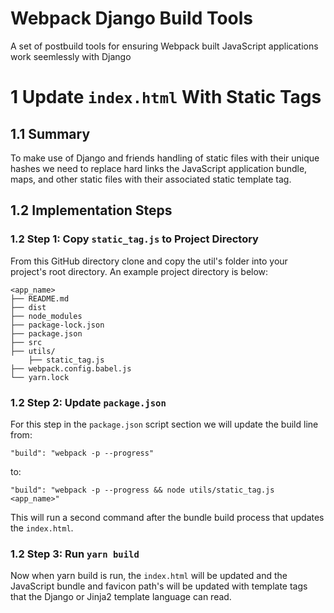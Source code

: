 # Webpack Django Build Tools
A set of postbuild tools for ensuring Webpack built JavaScript applications work seemlessly with Django

# 1 Update ```index.html``` With Static Tags

## 1.1 Summary
To make use of Django and friends handling of static files with their unique hashes we need to replace hard links the JavaScript application bundle, maps, and other static files with their associated static template tag.

## 1.2 Implementation Steps
### 1.2 Step 1: Copy ```static_tag.js``` to Project Directory
From this GitHub directory clone and copy the util's folder into your project's root directory. An example project directory is below:
```
<app_name>
├── README.md
├── dist
├── node_modules
├── package-lock.json
├── package.json
├── src
├── utils/
    ├── static_tag.js
├── webpack.config.babel.js
└── yarn.lock
```

### 1.2 Step 2: Update ```package.json```
For this step in the ```package.json``` script section we will update the build line from:
```
"build": "webpack -p --progress"
```
to:
```
"build": "webpack -p --progress && node utils/static_tag.js <app_name>"
```
This will run a second command after the bundle build process that updates the ```index.html```.

### 1.2 Step 3: Run ```yarn build```
Now when yarn build is run, the ```index.html``` will be updated and the JavaScript bundle and favicon path's will be updated with template tags that the Django or Jinja2 template language can read.